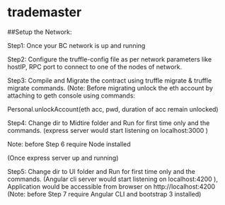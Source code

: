# trademaster

##Setup the Network: 

Step1: Once your BC network is up and running

Step2: Configure the truffle-config file as per network parameters like hostIP, RPC port to connect to one of the nodes of network. 

Step3: Compile and Migrate the contract using truffle migrate & truffle migrate commands. (Note: Before migrating unlock the eth account by attaching to geth console using commands: 

Personal.unlockAccount(eth acc, pwd, duration of acc remain unlocked) 

Step4: Change dir to Midtire folder and Run <npm install> for first time only and the <node app> commands. (express server would start listening on localhost:3000 ) 

Note:  before Step 6 require Node installed 

(Once express server  up and running) 

Step5: Change dir to UI folder and Run <npm install> for first time only and the <ng serve> commands. (Angular cli server would start listening on localhost:4200 ), Application would be accessible from browser on http://localhost:4200 (Note:  before Step 7 require Angular CLI and bootstrap 3 installed) 
